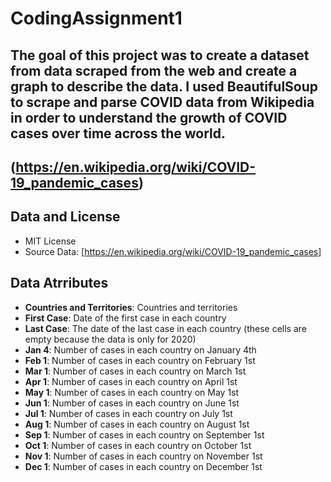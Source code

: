 # CodingAssignment1

## The goal of this project was to create a dataset from data scraped from the web and create a graph to describe the data. I used BeautifulSoup to scrape and parse COVID data from Wikipedia in order to understand the growth of COVID cases over time across the world. 

## (https://en.wikipedia.org/wiki/COVID-19_pandemic_cases)

## Data and License 

- MIT License
- Source Data: [https://en.wikipedia.org/wiki/COVID-19_pandemic_cases]

## Data Atrributes 
- **Countries and Territories**: Countries and territories
- **First Case**: Date of the first case in each country
- **Last Case**: The date of the last case in each country (these cells are empty because the data is only for 2020)
- **Jan 4**: Number of cases in each country on January 4th
- **Feb 1**: Number of cases in each country on February 1st
- **Mar 1**: Number of cases in each country on March 1st
- **Apr 1**: Number of cases in each country on April 1st
- **May 1**: Number of cases in each country on May 1st
- **Jun 1**: Number of cases in each country on June 1st
- **Jul 1**: Number of cases in each country on July 1st
- **Aug 1**: Number of cases in each country on August 1st
- **Sep 1**: Number of cases in each country on September 1st
- **Oct 1**: Number of cases in each country on October 1st
- **Nov 1**: Number of cases in each country on November 1st
- **Dec 1**: Number of cases in each country on December 1st

 
